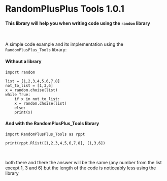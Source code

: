 # RandomPlusPlus Tools 1.0.1
#### This library will help you when writing code using the ```random``` library

</br>

A simple code example and its implementation using the ```RandomPlusPlus_Tools``` library:</br>

#### Without a library

```
import random

list = [1,2,3,4,5,6,7,8]
not_to_list = [1,3,6]
x = random.choise(list)
while True:
    if x in not_to_list:
	x = random.choise(list)
    else:
	print(x)
```

#### And with the RandomPlusPlus_Tools library

```
import RandomPlusPlus_Tools as rppt

print(rppt.Rlist([1,2,3,4,5,6,7,8], [1,3,6])
```

</br>

both there and there the answer will be the same (any number from the list except 1, 3 and 6)
but the length of the code is noticeably less using the library
